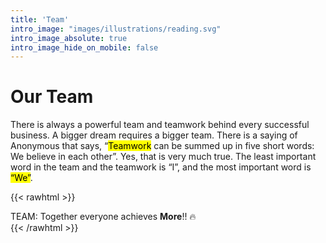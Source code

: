 ```yaml
---
title: 'Team'
intro_image: "images/illustrations/reading.svg"
intro_image_absolute: true
intro_image_hide_on_mobile: false
---
```


# Our Team

There is always a powerful team and teamwork behind every successful business. A bigger dream requires a bigger team. There is a saying of Anonymous that says, “<mark>Teamwork</mark> can be summed up in five short words: We believe in each other”. Yes, that is very much true. The least important word in the team and the teamwork is “I”, and the most important word is <mark>“We”</mark>.  

{{< rawhtml >}}
<div class="alert alert-primary" role="alert">
  TEAM: Together everyone achieves <b>More</b>!! 🔥
</div>
{{< /rawhtml >}}
